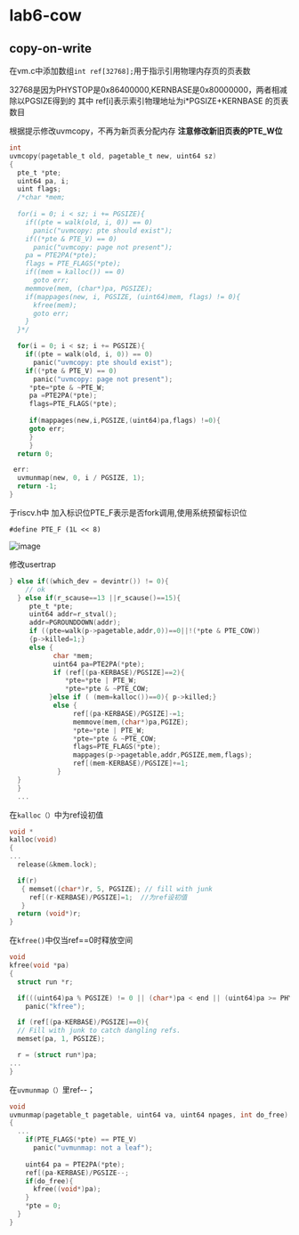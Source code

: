 # lab6-cow
## copy-on-write

在vm.c中添加数组`int ref[32768];`用于指示引用物理内存页的页表数

32768是因为PHYSTOP是0x86400000,KERNBASE是0x80000000，两者相减除以PGSIZE得到的
其中 ref[i]表示索引物理地址为i*PGSIZE+KERNBASE 的页表数目

根据提示修改uvmcopy，不再为新页表分配内存
**注意修改新旧页表的PTE_W位**
```c
int
uvmcopy(pagetable_t old, pagetable_t new, uint64 sz)
{
  pte_t *pte;
  uint64 pa, i;
  uint flags;
  /*char *mem;
  
  for(i = 0; i < sz; i += PGSIZE){
    if((pte = walk(old, i, 0)) == 0)
      panic("uvmcopy: pte should exist");
    if((*pte & PTE_V) == 0)
      panic("uvmcopy: page not present");
    pa = PTE2PA(*pte);
    flags = PTE_FLAGS(*pte);
    if((mem = kalloc()) == 0)
      goto err;
    memmove(mem, (char*)pa, PGSIZE);
    if(mappages(new, i, PGSIZE, (uint64)mem, flags) != 0){
      kfree(mem);
      goto err;
    }
  }*/

  for(i = 0; i < sz; i += PGSIZE){
    if((pte = walk(old, i, 0)) == 0)
      panic("uvmcopy: pte should exist");
    if((*pte & PTE_V) == 0)
      panic("uvmcopy: page not present");
     *pte=*pte & ~PTE_W;
     pa =PTE2PA(*pte);
     flags=PTE_FLAGS(*pte);
     
     if(mappages(new,i,PGSIZE,(uint64)pa,flags) !=0){
     goto err;
     }
     }
  return 0;

 err:
  uvmunmap(new, 0, i / PGSIZE, 1);
  return -1;
}
```


于riscv.h中
加入标识位PTE_F表示是否fork调用,使用系统预留标识位

`#define PTE_F (1L << 8)`

![image](https://user-images.githubusercontent.com/99662709/158755684-dc8394b4-866b-4462-ba6b-9d9a53e72e4d.png)

修改usertrap
```c
} else if((which_dev = devintr()) != 0){
    // ok
  } else if(r_scause==13 ||r_scause()==15){
     pte_t *pte;
     uint64 addr=r_stval();
     addr=PGROUNDDOWN(addr);
     if ((pte=walk(p->pagetable,addr,0))==0||!(*pte & PTE_COW))
     {p->killed=1;}
     else {
           char *mem;
           uint64 pa=PTE2PA(*pte);
           if (ref[(pa-KERBASE)/PGSIZE]==2){
              *pte=*pte | PTE_W;
              *pte=*pte & ~PTE_COW;
     	  }else if ( (mem=kalloc())==0){ p->killed;}
     	   else {
     	    	ref[(pa-KERBASE)/PGSIZE]-=1;
     	    	memmove(mem,(char*)pa,PGIZE);
     	    	*pte=*pte | PTE_W;
     	    	*pte=*pte & ~PTE_COW;
     	    	flags=PTE_FLAGS(*pte);
     	    	mappages(p->pagetable,addr,PGSIZE,mem,flags);
     	    	ref[(mem-KERBASE)/PGSIZE]+=1;
     	  	}
  }
  }
  ...
```

在`kalloc（）`中为ref设初值
```c
void *
kalloc(void)
{
...
  release(&kmem.lock);

  if(r)
   { memset((char*)r, 5, PGSIZE); // fill with junk
     ref[(r-KERBASE)/PGSIZE]=1;  //为ref设初值
   }
  return (void*)r;
}
```

在`kfree()`中仅当ref==0时释放空间
```c
void
kfree(void *pa)
{
  struct run *r;

  if(((uint64)pa % PGSIZE) != 0 || (char*)pa < end || (uint64)pa >= PHYSTOP)
    panic("kfree");

  if (ref[(pa-KERBASE)/PGSIZE]==0){
  // Fill with junk to catch dangling refs.
  memset(pa, 1, PGSIZE);

  r = (struct run*)pa;
...
}
```

在`uvmunmap（）`里ref--；
```c
void
uvmunmap(pagetable_t pagetable, uint64 va, uint64 npages, int do_free)
{
  ...
    if(PTE_FLAGS(*pte) == PTE_V)
      panic("uvmunmap: not a leaf");
      
    uint64 pa = PTE2PA(*pte);
    ref[(pa-KERBASE)/PGSIZE--;
    if(do_free){
      kfree((void*)pa);
    }
    *pte = 0;
  }
}
```
